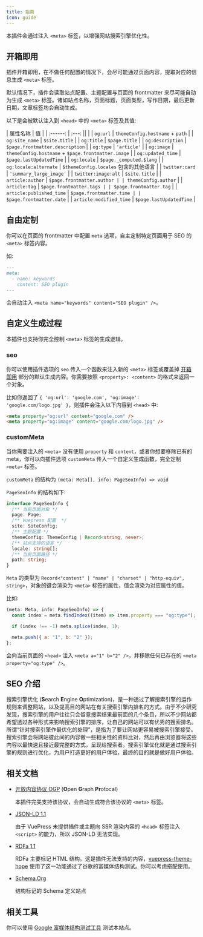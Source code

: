 ```yaml
---
title: 指南
icon: guide
---
```


本插件会通过注入 `<meta>` 标签，以增强网站搜索引擎优化性。

## 开箱即用

插件开箱即用，在不做任何配置的情况下，会尽可能通过页面内容，提取对应的信息生成 `<meta>` 标签。

默认情况下，插件会读取站点配置、主题配置与页面的 frontmatter 来尽可能自动为生成 `<meta>` 标签。诸如站点名称，页面标题，页面类型，写作日期，最后更新日期，文章标签均会自动生成。

以下是会被默认注入到 `<head>` 中的 `<meta>` 标签及其值:

| 属性名称 | 值 |
| :------: | :---: || |
| `og:url` | `themeConfig.hostname` + `path` |
| `og:site_name` | `$site.title` |
| `og:title` | `$page.title` |
| `og:description` | `$page.frontmatter.description` |
| `og:type` | `'article'` |
| `og:image` | `themeConfig.hostname` + `$page.frontmatter.image` |
| `og:updated_time` | `$page.lastUpdatedTime` |
| `og:locale` | `$page._computed.$lang` |
| `og:locale:alternate` | `$themeConfig.locales` 包含的其他语言 |
| `twitter:card` | `'summary_large_image'` |
| `twitter:image:alt` | `$site.title` |
| `article:author` | `$page.frontmatter.author | | themeConfig.author` |
| `article:tag` | `$page.frontmatter.tags | | $page.frontmatter.tag` |
| `article:published_time` | `$page.frontmatter.time | | $page.frontmatter.date` |
| `article:modified_time` | `$page.lastUpdatedTime` |

## 自由定制

你可以在页面的 frontmatter 中配置 `meta` 选项，自主定制特定页面用于 SEO 的 `<meta>` 标签内容。

如:

```md
---
meta:
  - name: keywords
    content: SEO plugin
---
```

会自动注入 `<meta name="keywords" content="SEO plugin" />`。

## 自定义生成过程

本插件也支持你完全控制 `<meta>` 标签的生成逻辑。

### seo

你可以使用插件选项的 `seo` 传入一个函数来注入新的 `<meta>` 标签或覆盖掉 [开箱即用](#开箱即用) 部分的默认生成内容。你需要按照 `<property>: <content>` 的格式来返回一个对象。

比如你返回了 `{ 'og:url': 'google.com', 'og:image': 'google.com/logo.jpg' }`，则插件会注入以下内容到 `<head>` 中:

```html
<meta property="og:url" content="google.com" />
<meta property="og:image" content="google.com/logo.jpg" />
```

### customMeta

当你需要注入的 `<meta>` 没有使用 `property` 和 `content`，或者你想要移除已有的 meta，你可以向插件选项 `customMeta` 传入一个自定义生成函数，完全定制 `<meta>` 标签。

`customMeta` 的结构为 `(meta: Meta[], info: PageSeoInfo) => void`

`PageSeoInfo` 的结构如下:

```ts
interface PageSeoInfo {
  /** 当前页面对象 */
  page: Page;
  /** Vuepress 配置  */
  site: SiteConfig;
  /** 主题配置 */
  themeConfig: ThemeConfig | Record<string, never>;
  /** 站点支持的语言 */
  locale: string[];
  /** 当前页面路径 */
  path: string;
}
```

`Meta` 的类型为 `Record<"content" | "name" | "charset" | "http-equiv", string>`，对象的键会渲染为 `<meta>` 标签的属性，值会渲染为对应属性的值。

比如:

```js
(meta: Meta, info: PageSeoInfo) => {
  const index = meta.findIndex((item) => item.property === "og:type");

  if (index !== -1) meta.splice(index, 1);

  meta.push({ a: "1", b: "2" });
};
```

会向当前页面的 `<head>` 注入 `<meta a="1" b="2" />`，并移除任何已存在的 `<meta property="og:type" />`。

## SEO 介绍

搜索引擎优化 (**S**earch **E**ngine **O**ptimization)，是一种透过了解搜索引擎的运作规则来调整网站，以及提高目的网站在有关搜索引擎内排名的方式。由于不少研究发现，搜索引擎的用户往往只会留意搜索结果最前面的几个条目，所以不少网站都希望透过各种形式来影响搜索引擎的排序，让自己的网站可以有优秀的搜索排名。 所谓“针对搜索引擎作最优化的处理”，是指为了要让网站更容易被搜索引擎接受。搜索引擎会将网站彼此间的内容做一些相关性的资料比对，然后再由浏览器将这些内容以最快速且接近最完整的方式，呈现给搜索者。搜索引擎优化就是通过搜索引擎的规则进行优化，为用户打造更好的用户体验，最终的目的就是做好用户体验。

## 相关文档

- [开放内容协议 OGP](https://ogp.me/) (**O**pen **G**raph **Pr**otocal)

  本插件完美支持该协议，会自动生成符合该协议的 `<meta>` 标签。

- [JSON-LD 1.1](https://www.w3.org/TR/json-ld-api/)

  由于 VuePress 未提供插件或主题向 SSR 渲染内容的 `<head>` 标签注入 `<script>` 的能力，所以 JSON-LD 无法实现。

- [RDFa 1.1](https://www.w3.org/TR/rdfa-primer/)

  RDFa 主要标记 HTML 结构。这是插件无法支持的内容，[vuepress-theme-hope](https://vuepress-theme-hope.github.io/zh/) 使用了这一功能通过了谷歌的富媒体结构测试。你可以考虑搭配使用。

- [Schema.Org](https://schema.org/)

  结构标记的 Schema 定义站点

## 相关工具

你可以使用 [Google 富媒体结构测试工具](https://search.google.com/test/rich-results) 测试本站点。
